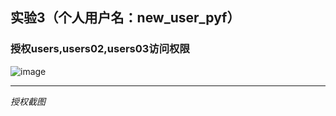 ## 实验3（个人用户名：new_user_pyf）

### 授权users,users02,users03访问权限

![image](https://github.com/pyfppp/Oracle/blob/master/test3/rights.png)

---
_授权截图_
